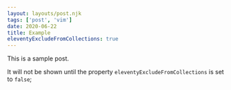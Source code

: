 ```yaml
---
layout: layouts/post.njk
tags: ['post', 'vim']
date: 2020-06-22
title: Example
eleventyExcludeFromCollections: true
---
```


This is a sample post.

It will not be shown until the property `eleventyExcludeFromCollections` is set to `false`;
